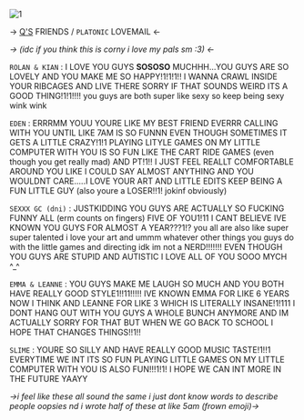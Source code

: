 ![1](https://media.discordapp.net/attachments/1004705876193575074/1124444625680207873/IMG_2284.gif)

-> [Q'S](https://rentry.co/theelections) FRIENDS / `PLATONIC` LOVEMAIL <-

*-> (idc if you think this is corny i love my pals sm :3) <-*

`ROLAN & KIAN` : I LOVE YOU GUYS **SOSOSO** MUCHHH...YOU GUYS ARE SO LOVELY AND YOU MAKE ME SO HAPPY!1!1!1!! I WANNA CRAWL INSIDE YOUR RIBCAGES AND LIVE THERE SORRY IF THAT SOUNDS WEIRD ITS A GOOD THING!1!1!!!! you guys are both super like sexy so keep being sexy wink wink

`EDEN` : ERRRMM YOUU YOURE LIKE MY BEST FRIEND EVERRR CALLING WITH YOU UNTIL LIKE 7AM IS SO FUNNN EVEN THOUGH SOMETIMES IT GETS A LITTLE CRAZY!1!1 PLAYING LITYLE GAMES ON MY LITTLE COMPUTER WITH YOU IS SO FUN LIKE THE CART RIDE GAMES (even though you get really mad) AND PT!1!! I JUST FEEL REALLT COMFORTABLE AROUND YOU LIKE I COULD SAY ALMOST ANYTHING AND YOU WOULDNT CARE.....I LOVE YOUR ART AND LITTLE EDITS KEEP BEING A FUN LITTLE GUY (also youre a LOSER!!1! jokinf obviously)

`SEXXX GC (dni)` : JUSTKIDDING YOU GUYS ARE ACTUALLY SO FUCKING FUNNY ALL (erm counts on fingers) FIVE OF YOU1!11 I CANT BELIEVE IVE KNOWN YOU GUYS FOR ALMOST A YEAR???1!? you all are also like super super talented i love your art and ummm whatever other things you guys do with the little games and directing idk im not a NERD!!!!!!! EVEN THOUGH YOU GUYS ARE STUPID AND AUTISTIC I LOVE ALL OF YOU SOOO MYCH ^_^

`EMMA & LEANNE` : YOU GUYS MAKE ME LAUGH SO MUCH AND YOU BOTH HAVE REALLY GOOD STYLE1!!11!!!!! IVE KNOWN EMMA FOR LIKE 6 YEARS NOW I THINK AND LEANNE FOR LIKE 3 WHICH IS LITERALLY INSANE!1!111 I DONT HANG OUT WITH YOU GUYS A WHOLE BUNCH ANYMORE AND IM ACTUALLY SORRY FOR THAT BUT WHEN WE GO BACK TO SCHOOL I HOPE THAT CHANGES THINGS!!1!!

`SLIME` : YOURE SO SILLY AND HAVE REALLY GOOD MUSIC TASTE!1!!1 EVERYTIME WE INT ITS SO FUN PLAYING LITTLE GAMES ON MY LITTLE COMPUTER WITH YOU IS ALSO FUN!!!1!1! I HOPE WE CAN INT MORE IN THE FUTURE YAAYY


*->i feel like these all sound the same i just dont know words to describe people oopsies nd i wrote half of these at like 5am (frown emoji)->*